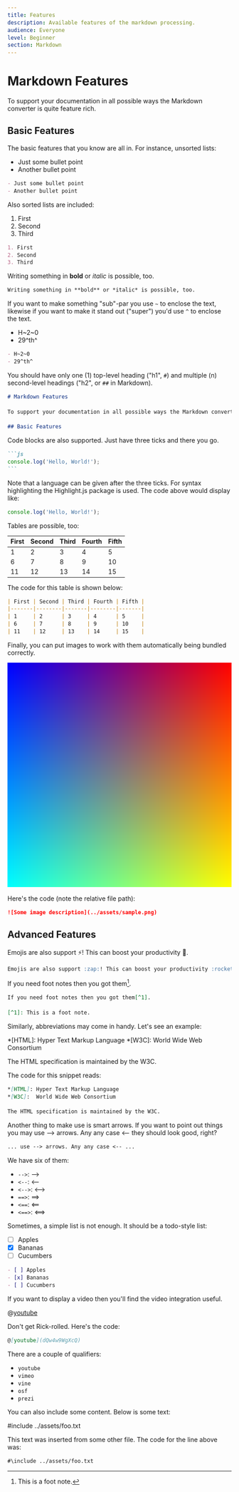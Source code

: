 ```yaml
---
title: Features
description: Available features of the markdown processing.
audience: Everyone
level: Beginner
section: Markdown
---
```


# Markdown Features

To support your documentation in all possible ways the Markdown converter is quite feature rich.

## Basic Features

The basic features that you know are all in. For instance, unsorted lists:

- Just some bullet point
- Another bullet point

```md
- Just some bullet point
- Another bullet point
```

Also sorted lists are included:

1. First
2. Second
3. Third

```md
1. First
2. Second
3. Third
```

Writing something in **bold** or *italic* is possible, too.

```md
Writing something in **bold** or *italic* is possible, too.
```

If you want to make something "sub"-par you use `~` to enclose the text, likewise if you want to make it stand out ("super") you'd use `^` to enclose the text.

- H~2~0
- 29^th^

```md
- H~2~0
- 29^th^
```

You should have only one (1) top-level heading ("h1", `#`) and multiple (n) second-level headings ("h2", or `##` in Markdown).

```md
# Markdown Features

To support your documentation in all possible ways the Markdown converter is quite feature rich.

## Basic Features
```

Code blocks are also supported. Just have three ticks and there you go.

````md
```js
console.log('Hello, World!');
```
````

Note that a language can be given after the three ticks. For syntax highlighting the Highlight.js package is used. The code above would display like:
```js
console.log('Hello, World!');
```

Tables are possible, too:

| First | Second | Third | Fourth | Fifth |
|-------|--------|-------|--------|-------|
| 1     | 2      | 3     | 4      | 5     |
| 6     | 7      | 8     | 9      | 10    |
| 11    | 12     | 13    | 14     | 15    |

The code for this table is shown below:

```md
| First | Second | Third | Fourth | Fifth |
|-------|--------|-------|--------|-------|
| 1     | 2      | 3     | 4      | 5     |
| 6     | 7      | 8     | 9      | 10    |
| 11    | 12     | 13    | 14     | 15    |
```

Finally, you can put images to work with them automatically being bundled correctly.

![Some image description](../assets/sample.png)

Here's the code (note the relative file path):

```md
![Some image description](../assets/sample.png)
```

## Advanced Features

Emojis are also support :zap:! This can boost your productivity :rocket:.

```md
Emojis are also support :zap:! This can boost your productivity :rocket:.
```

If you need foot notes then you got them[^1].

[^1]: This is a foot note.

```md
If you need foot notes then you got them[^1].

[^1]: This is a foot note.
```

Similarly, abbreviations may come in handy. Let's see an example:

*[HTML]: Hyper Text Markup Language
*[W3C]:  World Wide Web Consortium

The HTML specification is maintained by the W3C.

The code for this snippet reads:

```md
*[HTML]: Hyper Text Markup Language
*[W3C]:  World Wide Web Consortium

The HTML specification is maintained by the W3C.
```

Another thing to make use is smart arrows. If you want to point out things you may use --> arrows. Any any case <-- they should look good, right?

```md
... use --> arrows. Any any case <-- ...
```

We have six of them:

- `-->`: -->
- `<--`: <--
- `<-->`: <-->
- `==>`: ==>
- `<==`: <==
- `<==>`: <==>

Sometimes, a simple list is not enough. It should be a todo-style list:

- [ ] Apples
- [x] Bananas
- [ ] Cucumbers

```md
- [ ] Apples
- [x] Bananas
- [ ] Cucumbers
```

If you want to display a video then you'll find the video integration useful.

@[youtube](dQw4w9WgXcQ)

Don't get Rick-rolled. Here's the code:

```md
@[youtube](dQw4w9WgXcQ)
```

There are a couple of qualifiers:

- `youtube`
- `vimeo`
- `vine`
- `osf`
- `prezi`

You can also include some content. Below is some text:

#include ../assets/foo.txt

This text was inserted from some other file. The code for the line above was:

```md
#\include ../assets/foo.txt
```
